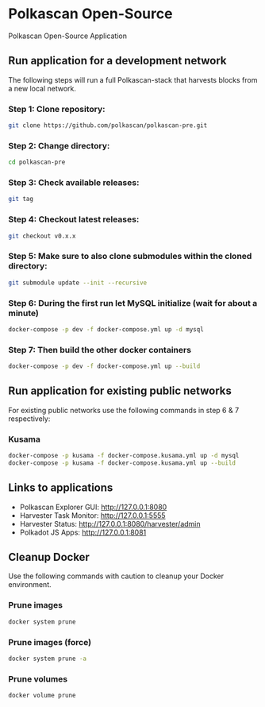 # Polkascan Open-Source
Polkascan Open-Source Application

## Run application for a development network
The following steps will run a full Polkascan-stack that harvests blocks from a new local network.

### Step 1: Clone repository: 
```bash
git clone https://github.com/polkascan/polkascan-pre.git
```
### Step 2: Change directory: 
```bash
cd polkascan-pre
```
### Step 3: Check available releases: 
```bash
git tag
```
### Step 4: Checkout latest releases: 
```bash
git checkout v0.x.x
```
### Step 5: Make sure to also clone submodules within the cloned directory: 
```bash
git submodule update --init --recursive
```
### Step 6: During the first run let MySQL initialize (wait for about a minute)
```bash
docker-compose -p dev -f docker-compose.yml up -d mysql
```
### Step 7: Then build the other docker containers
```bash
docker-compose -p dev -f docker-compose.yml up --build
```

## Run application for existing public networks
For existing public networks use the following commands in step 6 & 7 respectively:

### Kusama
```bash
docker-compose -p kusama -f docker-compose.kusama.yml up -d mysql
docker-compose -p kusama -f docker-compose.kusama.yml up --build
```

## Links to applications

* Polkascan Explorer GUI: http://127.0.0.1:8080
* Harvester Task Monitor: http://127.0.0.1:5555
* Harvester Status: http://127.0.0.1:8080/harvester/admin
* Polkadot JS Apps: http://127.0.0.1:8081

## Cleanup Docker
Use the following commands with caution to cleanup your Docker environment.

### Prune images
```bash
docker system prune
```

### Prune images (force)
```bash
docker system prune -a
```

### Prune volumes
```bash
docker volume prune
```
